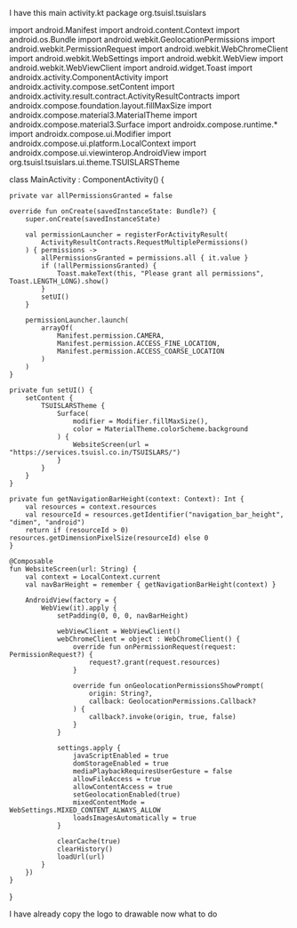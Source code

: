 I have this main activity.kt 
package org.tsuisl.tsuislars

import android.Manifest
import android.content.Context
import android.os.Bundle
import android.webkit.GeolocationPermissions
import android.webkit.PermissionRequest
import android.webkit.WebChromeClient
import android.webkit.WebSettings
import android.webkit.WebView
import android.webkit.WebViewClient
import android.widget.Toast
import androidx.activity.ComponentActivity
import androidx.activity.compose.setContent
import androidx.activity.result.contract.ActivityResultContracts
import androidx.compose.foundation.layout.fillMaxSize
import androidx.compose.material3.MaterialTheme
import androidx.compose.material3.Surface
import androidx.compose.runtime.*
import androidx.compose.ui.Modifier
import androidx.compose.ui.platform.LocalContext
import androidx.compose.ui.viewinterop.AndroidView
import org.tsuisl.tsuislars.ui.theme.TSUISLARSTheme

class MainActivity : ComponentActivity() {

    private var allPermissionsGranted = false

    override fun onCreate(savedInstanceState: Bundle?) {
        super.onCreate(savedInstanceState)

        val permissionLauncher = registerForActivityResult(
            ActivityResultContracts.RequestMultiplePermissions()
        ) { permissions ->
            allPermissionsGranted = permissions.all { it.value }
            if (!allPermissionsGranted) {
                Toast.makeText(this, "Please grant all permissions", Toast.LENGTH_LONG).show()
            }
            setUI()
        }

        permissionLauncher.launch(
            arrayOf(
                Manifest.permission.CAMERA,
                Manifest.permission.ACCESS_FINE_LOCATION,
                Manifest.permission.ACCESS_COARSE_LOCATION
            )
        )
    }

    private fun setUI() {
        setContent {
            TSUISLARSTheme {
                Surface(
                    modifier = Modifier.fillMaxSize(),
                    color = MaterialTheme.colorScheme.background
                ) {
                    WebsiteScreen(url = "https://services.tsuisl.co.in/TSUISLARS/")
                }
            }
        }
    }

    private fun getNavigationBarHeight(context: Context): Int {
        val resources = context.resources
        val resourceId = resources.getIdentifier("navigation_bar_height", "dimen", "android")
        return if (resourceId > 0) resources.getDimensionPixelSize(resourceId) else 0
    }

    @Composable
    fun WebsiteScreen(url: String) {
        val context = LocalContext.current
        val navBarHeight = remember { getNavigationBarHeight(context) }

        AndroidView(factory = {
            WebView(it).apply {
                setPadding(0, 0, 0, navBarHeight)

                webViewClient = WebViewClient()
                webChromeClient = object : WebChromeClient() {
                    override fun onPermissionRequest(request: PermissionRequest?) {
                        request?.grant(request.resources)
                    }

                    override fun onGeolocationPermissionsShowPrompt(
                        origin: String?,
                        callback: GeolocationPermissions.Callback?
                    ) {
                        callback?.invoke(origin, true, false)
                    }
                }

                settings.apply {
                    javaScriptEnabled = true
                    domStorageEnabled = true
                    mediaPlaybackRequiresUserGesture = false
                    allowFileAccess = true
                    allowContentAccess = true
                    setGeolocationEnabled(true)
                    mixedContentMode = WebSettings.MIXED_CONTENT_ALWAYS_ALLOW
                    loadsImagesAutomatically = true
                }

                clearCache(true)
                clearHistory()
                loadUrl(url)
            }
        })
    }
}

I have already copy the logo to drawable now what to do
